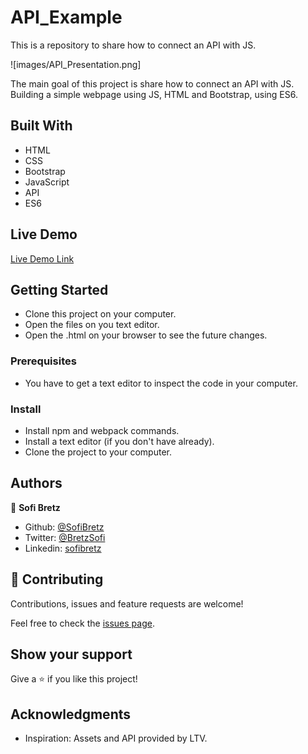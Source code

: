 # API_Example
This is a repository to share how to connect an API with JS. 

![images/API_Presentation.png]

The main goal of this project is share how to connect an API with JS. Building a simple webpage using JS, HTML and Bootstrap, using ES6.

## Built With

- HTML
- CSS
- Bootstrap
- JavaScript
- API
- ES6

## Live Demo

[Live Demo Link]()

## Getting Started

- Clone this project on your computer.
- Open the files on you text editor.
- Open the .html on your browser to see the future changes.

### Prerequisites

- You have to get a text editor to inspect the code in your computer.

### Install

- Install npm and webpack commands.
- Install a text editor (if you don't have already).
- Clone the project to your computer.

## Authors

👤 **Sofi Bretz**

- Github: [@SofiBretz](https://github.com/SofiBretz)
- Twitter: [@BretzSofi](https://twitter.com/BretzSofi)
- Linkedin: [sofibretz](https://www.linkedin.com/in/sofibretz/)

## 🤝 Contributing

Contributions, issues and feature requests are welcome!

Feel free to check the [issues page](issues/).

## Show your support

Give a ⭐️ if you like this project!

## Acknowledgments

- Inspiration: Assets and API provided by LTV.
